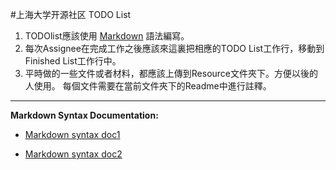 #上海大学开源社区 TODO List

1. TODOlist應該使用 [Markdown](#mkdsyntax) 語法編寫。
2. 每次Assignee在完成工作之後應該來這裏把相應的TODO List工作行，移動到Finished List工作行中。
3. 平時做的一些文件或者材料，都應該上傳到Resource文件夾下。方便以後的人使用。
每個文件需要在當前文件夾下的Readme中進行註釋。

---

<a id=mkdsyntax></a>
**Markdown Syntax Documentation:**

* [Markdown syntax doc1](http://wowubuntu.com/markdown/ "Markdown Syntax Documentation")

* [Markdown syntax doc2](https://github.com/adam-p/markdown-here/wiki/Markdown-Cheatsheet "Markdown Syntax Documentation")

